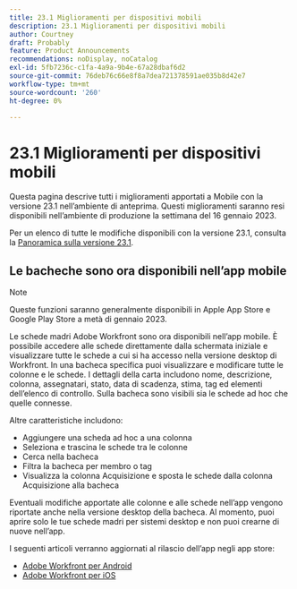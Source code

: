 ```yaml
---
title: 23.1 Miglioramenti per dispositivi mobili
description: 23.1 Miglioramenti per dispositivi mobili
author: Courtney
draft: Probably
feature: Product Announcements
recommendations: noDisplay, noCatalog
exl-id: 5fb7236c-c1fa-4a9a-9b4e-67a28dbaf6d2
source-git-commit: 76deb76c66e8f8a7dea721378591ae035b8d42e7
workflow-type: tm+mt
source-wordcount: '260'
ht-degree: 0%

---
```


# 23.1 Miglioramenti per dispositivi mobili

Questa pagina descrive tutti i miglioramenti apportati a Mobile con la versione 23.1 nell’ambiente di anteprima. Questi miglioramenti saranno resi disponibili nell’ambiente di produzione la settimana del 16 gennaio 2023.

Per un elenco di tutte le modifiche disponibili con la versione 23.1, consulta la [Panoramica sulla versione 23.1](/help/quicksilver/product-announcements/product-releases/23.1-release-activity/23-1-release-overview.md).

## Le bacheche sono ora disponibili nell’app mobile

>[!NOTE]
>
>Queste funzioni saranno generalmente disponibili in Apple App Store e Google Play Store a metà di gennaio 2023.

Le schede madri Adobe Workfront sono ora disponibili nell’app mobile. È possibile accedere alle schede direttamente dalla schermata iniziale e visualizzare tutte le schede a cui si ha accesso nella versione desktop di Workfront. In una bacheca specifica puoi visualizzare e modificare tutte le colonne e le schede. I dettagli della carta includono nome, descrizione, colonna, assegnatari, stato, data di scadenza, stima, tag ed elementi dell’elenco di controllo. Sulla bacheca sono visibili sia le schede ad hoc che quelle connesse.

Altre caratteristiche includono:

* Aggiungere una scheda ad hoc a una colonna
* Seleziona e trascina le schede tra le colonne
* Cerca nella bacheca
* Filtra la bacheca per membro o tag
* Visualizza la colonna Acquisizione e sposta le schede dalla colonna Acquisizione alla bacheca

Eventuali modifiche apportate alle colonne e alle schede nell’app vengono riportate anche nella versione desktop della bacheca. Al momento, puoi aprire solo le tue schede madri per sistemi desktop e non puoi crearne di nuove nell’app.

I seguenti articoli verranno aggiornati al rilascio dell’app negli app store:

* [Adobe Workfront per Android](/help/quicksilver/workfront-basics/mobile-apps/using-the-workfront-mobile-app/workfront-for-android.md)
* [Adobe Workfront per iOS](/help/quicksilver/workfront-basics/mobile-apps/using-the-workfront-mobile-app/workfront-for-ios.md)
